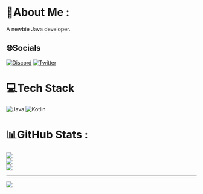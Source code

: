 # 💫About Me :
A newbie Java developer.

## 🌐Socials
[![Discord](https://img.shields.io/badge/Discord-%237289DA.svg?logo=discord&logoColor=white)](htttps://discord.gg/sm8rfTGGqh) [![Twitter](https://img.shields.io/badge/Twitter-%231DA1F2.svg?logo=Twitter&logoColor=white)](https://twitter.com/TinyYana_OuO) 

# 💻Tech Stack
![Java](https://img.shields.io/badge/java-%23ED8B00.svg?style=for-the-badge&logo=java&logoColor=white) ![Kotlin](https://img.shields.io/badge/kotlin-%230095D5.svg?style=for-the-badge&logo=kotlin&logoColor=white)
# 📊GitHub Stats :
![](https://github-readme-stats.vercel.app/api?username=TinyYana&theme=dark&hide_border=false&include_all_commits=false&count_private=false)<br/>
![](https://github-readme-streak-stats.herokuapp.com/?user=TinyYana&theme=dark&hide_border=false)<br/>
![](https://github-readme-stats.vercel.app/api/top-langs/?username=TinyYana&theme=dark&hide_border=false&include_all_commits=false&count_private=false&layout=compact)

---
![](https://komarev.com/ghpvc/?username=TinyYana&label=Visitors+Count&color=brightgreen)
